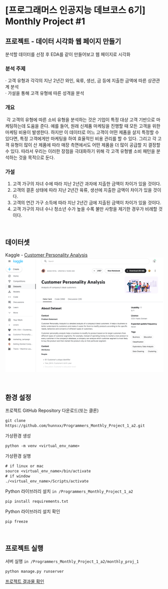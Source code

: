 # [프로그래머스 인공지능 데브코스 6기] Monthly Project #1

## 프로젝트 - 데이터 시각화 웹 페이지 만들기
분석할 데이터를 선정 후 EDA를 같이 만들어보고 웹 페이지로 시각화
&nbsp;
### 분석 주제 
  · 고객 유형과 각각의 지난 2년간 와인, 육류, 생선, 금 등에 지출한 금액에 따른 상관관계 분석<br>
  · 가설을 통해 고객 유형에 따른 성격을 분석

### 개요
&nbsp;각 고객의 유형에 따른 소비 유형을 분석하는 것은 기업이 특정 대상 고객 기반으로 마케팅하는데 도움을 준다. 예를 들어, 원래 신제품 마케팅을 진행할 때 모든 고객을 위한 마케팅 비용이 발생한다. 하지만 이 데이터로 어느 고객이 어떤 제품을 살지 특정할 수 있다면, 특정 고객에게만 마케팅을 하여 효율적인 비용 관리를 할 수 있다. 그리고 각 고객 유형이 많이 산 제품에 따라 매장 측면에서도 어떤 제품을 더 많이 공급할 지 결정할 수 있다. 따라서 우리는 이러한 장점을 극대화하기 위해 각 고객 유형별 소비 패턴을 분석하는 것을 목적으로 둔다.
  
### 가설
  1. 고객 가구의 자녀 수에 따라 지난 2년간 과자에 지출한 금액이 차이가 있을 것이다.
  2. 고객의 결혼 상태에 따라 지난 2년간 육류, 생선에 지출한 금액이 차이가 있을 것이다.
  3. 고객의 연간 가구 소득에 따라 지난 2년간 금에 지출된 금액이 차이가 있을 것이다.
  4. 고객 가구의 자녀 수나 청소년 수가 높을 수록 불만 사항을 제기한 경우가 비례할 것이다.

&nbsp;
## 데이터셋
Kaggle - [Customer Personality Analysis](https://www.kaggle.com/datasets/imakash3011/customer-personality-analysis)  
![Kaggle-Customer-Personality_Analysis_Dataset](images/customer_personality_analysis_dataset.png)


&nbsp;
## 환경 설정
프로젝트 GitHub Repository 다운로드(또는 클론)
```shell
git clone https://github.com/hunnxx/Programmers_Monthly_Project_1_a2.git
```
가상환경 생성
```shell
python -m venv <virtual_env_name>
```
가상환경 실행
```shell
# if linux or mac
source <virtual_env_name>/bin/activate
# if window
./<virtual_env_name>/Scripts/activate
```
Python 라이브러리 설치 `in /Programmers_Monthly_Project_1_a2`
```shell
pip install requirements.txt
```
Python 라이브러리 설치 확인
```shell
pip freeze
```

&nbsp;
## 프로젝트 실행
서버 실행 `in /Programmers_Monthly_Project_1_a2/monthly_proj_1`
```shell
python manage.py runserver
```
[프로젝트 결과물 확인](http://127.0.0.1:8000)
